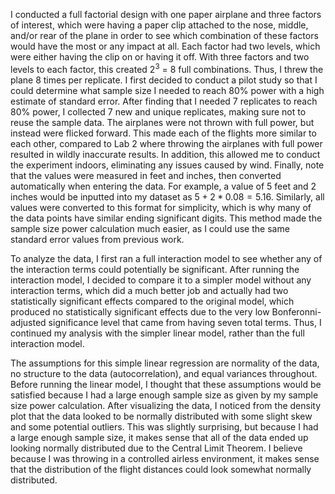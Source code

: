 I conducted a full factorial design with one paper airplane and three factors of interest, which were having a paper clip attached to the nose, middle, and/or rear of the plane in order to see which combination of these factors would have the most or any impact at all. Each factor had two levels, which were either having the clip on or having it off. With three factors and two levels to each factor, this created $2^3$ = 8 full combinations. Thus, I threw the plane 8 times per replicate. I first decided to conduct a pilot study so that I could determine what sample size I needed to reach 80% power with a high estimate of standard error. After finding that I needed 7 replicates to reach 80% power, I collected 7 new and unique replicates, making sure not to reuse the sample data. The airplanes were not thrown with full power, but instead were flicked forward. This made each of the flights more similar to each other, compared to Lab 2 where throwing the airplanes with full power resulted in wildly inaccurate results. In addition, this allowed me to conduct the experiment indoors, eliminating any issues caused by wind. Finally, note that the values were measured in feet and inches, then converted automatically when entering the data. For example, a value of 5 feet and 2 inches would be inputted into my dataset as $5 + 2 * 0.08 = 5.16$. Similarly, all values were converted to this format for simplicity, which is why many of the data points have similar ending significant digits. This method made the sample size power calculation much easier, as I could use the same standard error values from previous work.


To analyze the data, I first ran a full interaction model to see whether any of the interaction terms could potentially be significant. After running the interaction model, I decided to compare it to a simpler model without any interaction terms, which did a much better job and actually had two statistically significant effects compared to the original model, which produced no statistically significant effects due to the very low Bonferonni-adjusted significance level that came from having seven total terms. Thus, I continued my analysis with the simpler linear model, rather than the full interaction model.

The assumptions for this simple linear regression are normality of the data, no structure to the data (autocorrelation), and equal variances throughout. Before running the linear model, I thought that these assumptions would be satisfied because I had a large enough sample size as given by my sample size power calculation. After visualizing the data, I noticed from the density plot that the data looked to be normally distributed with some slight skew and some potential outliers. This was slightly surprising, but because I had a large enough sample size, it makes sense that all of the data ended up looking normally distributed due to the Central Limit Theorem. I believe because I was throwing in a controlled airless environment, it makes sense that the distribution of the flight distances could look somewhat normally distributed.
